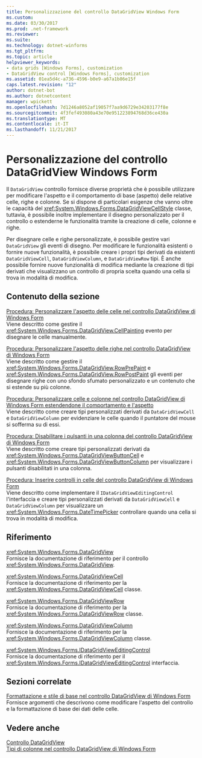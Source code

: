 ```yaml
---
title: Personalizzazione del controllo DataGridView Windows Form
ms.custom: 
ms.date: 03/30/2017
ms.prod: .net-framework
ms.reviewer: 
ms.suite: 
ms.technology: dotnet-winforms
ms.tgt_pltfrm: 
ms.topic: article
helpviewer_keywords:
- data grids [Windows Forms], customization
- DataGridView control [Windows Forms], customization
ms.assetid: 01ea5d4c-a736-4596-b0e9-a67a1b86e15f
caps.latest.revision: "12"
author: dotnet-bot
ms.author: dotnetcontent
manager: wpickett
ms.openlocfilehash: 7d1246a8052af19057f7aa9d6729e34203177f8e
ms.sourcegitcommit: 4f3fef493080a43e70e951223894768d36ce430a
ms.translationtype: MT
ms.contentlocale: it-IT
ms.lasthandoff: 11/21/2017
---
```

# <a name="customizing-the-windows-forms-datagridview-control"></a>Personalizzazione del controllo DataGridView Windows Form
Il `DataGridView` controllo fornisce diverse proprietà che è possibile utilizzare per modificare l'aspetto e il comportamento di base (aspetto) delle relative celle, righe e colonne. Se si dispone di particolari esigenze che vanno oltre le capacità del <xref:System.Windows.Forms.DataGridViewCellStyle> classe, tuttavia, è possibile inoltre implementare il disegno personalizzato per il controllo o estenderne le funzionalità tramite la creazione di celle, colonne e righe.  
  
 Per disegnare celle e righe personalizzate, è possibile gestire vari `DataGridView` gli eventi di disegno. Per modificare le funzionalità esistenti o fornire nuove funzionalità, è possibile creare i propri tipi derivati da esistenti `DataGridViewCell`, `DataGridViewColumn`, e `DataGridViewRow` tipi. È anche possibile fornire nuove funzionalità di modifica mediante la creazione di tipi derivati che visualizzano un controllo di propria scelta quando una cella si trova in modalità di modifica.  
  
## <a name="in-this-section"></a>Contenuto della sezione  
 [Procedura: Personalizzare l'aspetto delle celle nel controllo DataGridView di Windows Form](../../../../docs/framework/winforms/controls/customize-the-appearance-of-cells-in-the-datagrid.md)  
 Viene descritto come gestire il <xref:System.Windows.Forms.DataGridView.CellPainting> evento per disegnare le celle manualmente.  
  
 [Procedura: Personalizzare l'aspetto delle righe nel controllo DataGridView di Windows Form](../../../../docs/framework/winforms/controls/customize-the-appearance-of-rows-in-the-datagrid.md)  
 Viene descritto come gestire il <xref:System.Windows.Forms.DataGridView.RowPrePaint> e <xref:System.Windows.Forms.DataGridView.RowPostPaint> gli eventi per disegnare righe con uno sfondo sfumato personalizzato e un contenuto che si estende su più colonne.  
  
 [Procedura: Personalizzare celle e colonne nel controllo DataGridView di Windows Form estendendone il comportamento e l'aspetto](../../../../docs/framework/winforms/controls/customize-cells-and-columns-in-the-datagrid-by-extending-behavior.md)  
 Viene descritto come creare tipi personalizzati derivati da `DataGridViewCell` e `DataGridViewColumn` per evidenziare le celle quando il puntatore del mouse si sofferma su di essi.  
  
 [Procedura: Disabilitare i pulsanti in una colonna del controllo DataGridView di Windows Form](../../../../docs/framework/winforms/controls/disable-buttons-in-a-button-column-in-the-datagrid.md)  
 Viene descritto come creare tipi personalizzati derivati da <xref:System.Windows.Forms.DataGridViewButtonCell> e <xref:System.Windows.Forms.DataGridViewButtonColumn> per visualizzare i pulsanti disabilitati in una colonna.  
  
 [Procedura: Inserire controlli in celle del controllo DataGridView di Windows Form](../../../../docs/framework/winforms/controls/how-to-host-controls-in-windows-forms-datagridview-cells.md)  
 Viene descritto come implementare il `IDataGridViewEditingControl` l'interfaccia e creare tipi personalizzati derivati da `DataGridViewCell` e `DataGridViewColumn` per visualizzare un <xref:System.Windows.Forms.DateTimePicker> controllare quando una cella si trova in modalità di modifica.  
  
## <a name="reference"></a>Riferimento  
 <xref:System.Windows.Forms.DataGridView>  
 Fornisce la documentazione di riferimento per il controllo <xref:System.Windows.Forms.DataGridView>.  
  
 <xref:System.Windows.Forms.DataGridViewCell>  
 Fornisce la documentazione di riferimento per la <xref:System.Windows.Forms.DataGridViewCell> classe.  
  
 <xref:System.Windows.Forms.DataGridViewRow>  
 Fornisce la documentazione di riferimento per la <xref:System.Windows.Forms.DataGridViewRow> classe.  
  
 <xref:System.Windows.Forms.DataGridViewColumn>  
 Fornisce la documentazione di riferimento per la <xref:System.Windows.Forms.DataGridViewColumn> classe.  
  
 <xref:System.Windows.Forms.IDataGridViewEditingControl>  
 Fornisce la documentazione di riferimento per il <xref:System.Windows.Forms.IDataGridViewEditingControl> interfaccia.  
  
## <a name="related-sections"></a>Sezioni correlate  
 [Formattazione e stile di base nel controllo DataGridView di Windows Form](../../../../docs/framework/winforms/controls/basic-formatting-and-styling-in-the-windows-forms-datagridview-control.md)  
 Fornisce argomenti che descrivono come modificare l'aspetto del controllo e la formattazione di base dei dati delle celle.  
  
## <a name="see-also"></a>Vedere anche  
 [Controllo DataGridView](../../../../docs/framework/winforms/controls/datagridview-control-windows-forms.md)  
 [Tipi di colonne nel controllo DataGridView di Windows Form](../../../../docs/framework/winforms/controls/column-types-in-the-windows-forms-datagridview-control.md)
